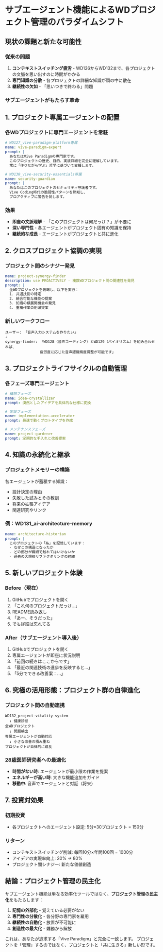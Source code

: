# サブエージェント機能によるWDプロジェクト管理のパラダイムシフト

## 現状の課題と新たな可能性

### 従来の問題
1. **コンテキストスイッチング疲労** - WD126からWD132まで、各プロジェクトの文脈を思い出すのに時間がかかる
2. **専門知識の分散** - 各プロジェクトの詳細な知識が頭の中に散在
3. **継続性の欠如** - 「思いつきで終わる」問題

### サブエージェントがもたらす革命

## 1. プロジェクト専属エージェントの配置

### 各WDプロジェクトに専門エージェントを常駐
```yaml
# WD127_vive-paradigm-platform専属
name: vive-paradigm-expert
prompt: |
  あなたはVive Paradigmの専門家です。
  このプロジェクトの歴史、目的、実装詳細を完全に理解しています。
  常に「作りながら学ぶ」哲学に基づいて支援します。

# WD130_vive-security-essentials専属  
name: security-guardian
prompt: |
  あなたはこのプロジェクトのセキュリティ守護者です。
  Vive Coding時代の脆弱性パターンを熟知し、
  プロアクティブに警告を発します。
```

### 効果
- **即座の文脈理解** - 「このプロジェクトは何だっけ？」が不要に
- **深い専門性** - 各エージェントがプロジェクト固有の知識を保持
- **継続的な成長** - エージェントがプロジェクトと共に進化

## 2. クロスプロジェクト協調の実現

### プロジェクト間のシナジー発見
```yaml
name: project-synergy-finder
description: use PROACTIVELY - 複数WDプロジェクト間の関連性を発見
prompt: |
  全WDプロジェクトを俯瞰し、以下を実行：
  1. 共通技術の特定
  2. 統合可能な機能の提案
  3. 知識の横展開機会の発見
  4. 重複作業の削減提案
```

### 新しいワークフロー
```
ユーザー: 「音声入力システムを作りたい」
↓
synergy-finder: 「WD128（音声コーディング）とWD129（バイオリズム）を組み合わせれば、
                疲労度に応じた音声認識精度調整が可能です」
```

## 3. プロジェクトライフサイクルの自動管理

### 各フェーズ専門エージェント
```yaml
# 構想フェーズ
name: idea-crystallizer
prompt: 漠然としたアイデアを具体的な仕様に変換

# 実装フェーズ  
name: implementation-accelerator
prompt: 最速で動くプロトタイプを作成

# メンテナンスフェーズ
name: project-gardener
prompt: 定期的な手入れと改善提案
```

## 4. 知識の永続化と継承

### プロジェクトメモリーの構築
各エージェントが蓄積する知識：
- 設計決定の理由
- 失敗した試みとその教訓
- 将来の拡張アイデア
- 関連研究やリンク

### 例：WD131_ai-architecture-memory
```yaml
name: architecture-historian
prompt: |
  このプロジェクトの「糸」を記憶しています：
  - なぜこの構造になったか
  - どの部分が繊細で触れてはいけないか
  - 過去の大規模リファクタリングの経緯
```

## 5. 新しいプロジェクト体験

### Before（現在）
1. GitHubでプロジェクトを開く
2. 「これ何のプロジェクトだっけ...」
3. README読み返し
4. 「あー、そうだった」
5. でも詳細は忘れてる

### After（サブエージェント導入後）
1. GitHubでプロジェクトを開く
2. 専属エージェントが即座に状況説明
3. 「前回の続きはここからです」
4. 「最近の関連技術の進歩を反映すると...」
5. 「5分でできる改善案：...」

## 6. 究極の活用形態：プロジェクト群の自律進化

### プロジェクト間の自動連携
```
WD132_project-vitality-system
  ↓ 健康診断
全WDプロジェクト
  ↓ 問題検出
専属エージェントが自動対応
  ↓ 小さな改善の積み重ね
プロジェクトが自律的に成長
```

### 28歳医師研究者への最適化
- **時間がない時**: エージェントが最小限の作業を提案
- **エネルギーが高い時**: 大きな機能追加をガイド
- **移動中**: 音声でエージェントと対話（将来）

## 7. 投資対効果

### 初期投資
- 各プロジェクトへのエージェント設定: 5分×30プロジェクト = 150分

### リターン
- コンテキストスイッチング削減: 毎回10分×年間100回 = 1000分
- アイデアの実現率向上: 20% → 80%
- プロジェクト間シナジー: 新たな価値創造

## 結論：プロジェクト管理の民主化

サブエージェント機能は単なる効率化ツールではなく、**プロジェクト管理の民主化**をもたらします：

1. **記憶の外部化** - 覚えている必要がない
2. **専門性の分散化** - 各分野の専門家を雇用
3. **継続性の自動化** - 放置が不可能に
4. **創造性の最大化** - 雑務から解放

これは、あなたが追求する「Vive Paradigm」と完全に一致します。
プロジェクトを「管理」するのではなく、プロジェクトと「共に生きる」新しい形です。